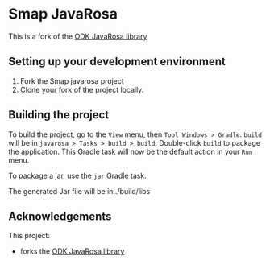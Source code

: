 # Smap JavaRosa

This is a fork of the [ODK JavaRosa library](https://github.com/getodk/javarosa)

## Setting up your development environment

1. Fork the Smap javarosa project 
2. Clone your fork of the project locally.

 
## Building the project
 
To build the project, go to the `View` menu, then `Tool Windows > Gradle`. `build` will be in `javarosa > Tasks > build > build`. Double-click `build` to package the application. This Gradle task will now be the default action in your `Run` menu. 

To package a jar, use the `jar` Gradle task.

The generated Jar file will be in ./build/libs

Acknowledgements
----------------

This project:
* forks the [ODK JavaRosa library](https://github.com/getodk/javarosa)
